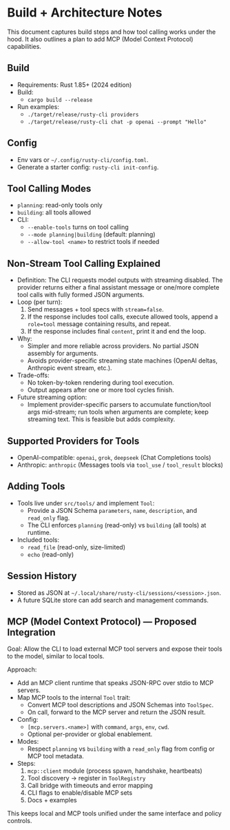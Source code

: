 # Build + Architecture Notes

This document captures build steps and how tool calling works under the hood. It also outlines a plan to add MCP (Model Context Protocol) capabilities.

## Build

- Requirements: Rust 1.85+ (2024 edition)
- Build:
  - `cargo build --release`
- Run examples:
  - `./target/release/rusty-cli providers`
  - `./target/release/rusty-cli chat -p openai --prompt "Hello"`

## Config

- Env vars or `~/.config/rusty-cli/config.toml`.
- Generate a starter config: `rusty-cli init-config`.

## Tool Calling Modes

- `planning`: read-only tools only
- `building`: all tools allowed
- CLI:
  - `--enable-tools` turns on tool calling
  - `--mode planning|building` (default: planning)
  - `--allow-tool <name>` to restrict tools if needed

## Non-Stream Tool Calling Explained

- Definition: The CLI requests model outputs with streaming disabled. The provider returns either a final assistant message or one/more complete tool calls with fully formed JSON arguments.
- Loop (per turn):
  1) Send messages + tool specs with `stream=false`.
  2) If the response includes tool calls, execute allowed tools, append a `role=tool` message containing results, and repeat.
  3) If the response includes final `content`, print it and end the loop.
- Why:
  - Simpler and more reliable across providers. No partial JSON assembly for arguments.
  - Avoids provider-specific streaming state machines (OpenAI deltas, Anthropic event stream, etc.).
- Trade-offs:
  - No token-by-token rendering during tool execution.
  - Output appears after one or more tool cycles finish.
- Future streaming option:
  - Implement provider-specific parsers to accumulate function/tool args mid-stream; run tools when arguments are complete; keep streaming text. This is feasible but adds complexity.

## Supported Providers for Tools

- OpenAI-compatible: `openai`, `grok`, `deepseek` (Chat Completions tools)
- Anthropic: `anthropic` (Messages tools via `tool_use` / `tool_result` blocks)

## Adding Tools

- Tools live under `src/tools/` and implement `Tool`:
  - Provide a JSON Schema `parameters`, `name`, `description`, and `read_only` flag.
  - The CLI enforces `planning` (read-only) vs `building` (all tools) at runtime.
- Included tools:
  - `read_file` (read-only, size-limited)
  - `echo` (read-only)

## Session History

- Stored as JSON at `~/.local/share/rusty-cli/sessions/<session>.json`.
- A future SQLite store can add search and management commands.

## MCP (Model Context Protocol) — Proposed Integration

Goal: Allow the CLI to load external MCP tool servers and expose their tools to the model, similar to local tools.

Approach:
- Add an MCP client runtime that speaks JSON-RPC over stdio to MCP servers.
- Map MCP tools to the internal `Tool` trait:
  - Convert MCP tool descriptions and JSON Schemas into `ToolSpec`.
  - On call, forward to the MCP server and return the JSON result.
- Config:
  - `[mcp.servers.<name>]` with `command`, `args`, `env`, `cwd`.
  - Optional per-provider or global enablement.
- Modes:
  - Respect `planning` vs `building` with a `read_only` flag from config or MCP tool metadata.
- Steps:
  1) `mcp::client` module (process spawn, handshake, heartbeats)
  2) Tool discovery → register in `ToolRegistry`
  3) Call bridge with timeouts and error mapping
  4) CLI flags to enable/disable MCP sets
  5) Docs + examples

This keeps local and MCP tools unified under the same interface and policy controls.

